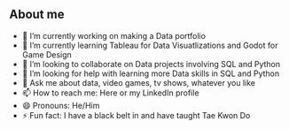 ## About me

- 🔭 I’m currently working on making a Data portfolio
- 🌱 I’m currently learning Tableau for Data Visuatlizations and Godot for Game Design
- 👯 I’m looking to collaborate on Data projects involving SQL and Python
- 🤔 I’m looking for help with learning more Data skills in SQL and Python
- 💬 Ask me about data, video games, tv shows, whatever you like
- 📫 How to reach me: Here or my LinkedIn profile
- 😄 Pronouns: He/Him
- ⚡ Fun fact: I have a black belt in and have taught Tae Kwon Do
